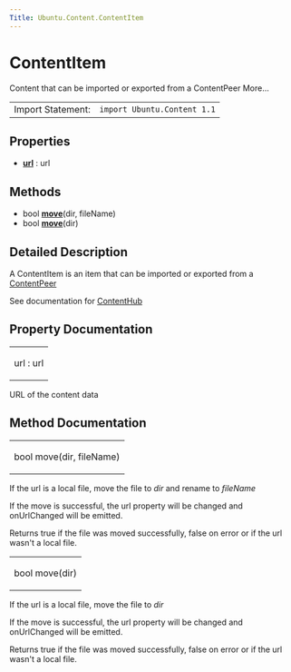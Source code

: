 ```yaml
---
Title: Ubuntu.Content.ContentItem
---
```

        
ContentItem
===========

<span class="subtitle"></span>
Content that can be imported or exported from a ContentPeer More...

|                   |                             |
|-------------------|-----------------------------|
| Import Statement: | `import Ubuntu.Content 1.1` |

<span id="properties"></span>
Properties
----------

-   ****[url](#url-prop)**** : url

<span id="methods"></span>
Methods
-------

-   bool ****[move](#move-method-2)****(dir, fileName)
-   bool ****[move](#move-method)****(dir)

<span id="details"></span>
Detailed Description
--------------------

A ContentItem is an item that can be imported or exported from a [ContentPeer](../Ubuntu.Content.ContentPeer.md)

See documentation for [ContentHub](../Ubuntu.Content.ContentHub.md)

Property Documentation
----------------------

<table>
<colgroup>
<col width="100%" />
</colgroup>
<tbody>
<tr class="odd">
<td><p><span id="url-prop"></span><span class="name">url</span> : <span class="type">url</span></p></td>
</tr>
</tbody>
</table>

URL of the content data

Method Documentation
--------------------

<table>
<colgroup>
<col width="100%" />
</colgroup>
<tbody>
<tr class="odd">
<td><p><span id="move-method-2"></span><span class="type">bool</span> <span class="name">move</span>(<span class="type">dir</span>, <span class="type">fileName</span>)</p></td>
</tr>
</tbody>
</table>

If the url is a local file, move the file to *dir* and rename to *fileName*

If the move is successful, the url property will be changed and onUrlChanged will be emitted.

Returns true if the file was moved successfully, false on error or if the url wasn't a local file.

<table>
<colgroup>
<col width="100%" />
</colgroup>
<tbody>
<tr class="odd">
<td><p><span id="move-method"></span><span class="type">bool</span> <span class="name">move</span>(<span class="type">dir</span>)</p></td>
</tr>
</tbody>
</table>

If the url is a local file, move the file to *dir*

If the move is successful, the url property will be changed and onUrlChanged will be emitted.

Returns true if the file was moved successfully, false on error or if the url wasn't a local file.

